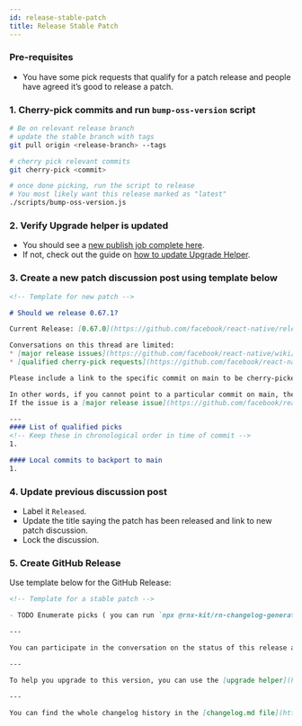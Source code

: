 ```yaml
---
id: release-stable-patch
title: Release Stable Patch
---
```


### Pre-requisites

- You have some pick requests that qualify for a patch release and people have agreed it’s good to release a patch.

### 1. Cherry-pick commits and run `bump-oss-version` script

```bash
# Be on relevant release branch
# update the stable branch with tags
git pull origin <release-branch> --tags

# cherry pick relevant commits
git cherry-pick <commit>

# once done picking, run the script to release
# You most likely want this release marked as "latest"
./scripts/bump-oss-version.js
```

### 2. Verify Upgrade helper is updated

- You should see a [new publish job complete here](https://github.com/react-native-community/rn-diff-purge/actions).
- If not, check out the guide on [how to update Upgrade Helper](/contributing/updating-upgrade-helper).

### 3. Create a new patch discussion post using template below

```markdown
<!-- Template for new patch -->

# Should we release 0.67.1?

Current Release: [0.67.0](https://github.com/facebook/react-native/releases/tag/v0.67.0)

Conversations on this thread are limited:
* [major release issues](https://github.com/facebook/react-native/wiki/Release-FAQ#what-is-release-blocking)
* [qualified cherry-pick requests](https://github.com/facebook/react-native/wiki/Release-FAQ#what-is-a-qualified-pick-request) of commits on main that [did not make the previous patch version](https://github.com/facebook/react-native/wiki/Release-FAQ#how-do-i-know-if-my-fixfeature-is-in-a-certain-release).

Please include a link to the specific commit on main to be cherry-picked, for example: [facebook/react-native@bd2b7d6](https://github.com/facebook/react-native/commit/20b0eba581a00e5e7e300f6377379b836617c147)

In other words, if you cannot point to a particular commit on main, then your request likely belongs as a new issue.
If the issue is a [major release issue](https://github.com/facebook/react-native/wiki/Release-FAQ#what-is-release-blocking), please reference the issue here.

---
#### List of qualified picks
<!-- Keep these in chronological order in time of commit -->
1.

#### Local commits to backport to main
1.
```

### 4. Update previous discussion post

- Label it `Released`.
- Update the title saying the patch has been released and link to new patch discussion.
- Lock the discussion.

### 5. Create GitHub Release

Use template below for the GitHub Release:

```markdown
<!-- Template for a stable patch -->

- TODO Enumerate picks ( you can run `npx @rnx-kit/rn-changelog-generator single -c <commit>` to generate markdown

---

You can participate in the conversation on the status of this release at this [discussion](TODO: your discussion link)

---

To help you upgrade to this version, you can use the [upgrade helper](https://react-native-community.github.io/upgrade-helper/) ⚛️

---

You can find the whole changelog history in the [changelog.md file](https://github.com/facebook/react-native/blob/main/CHANGELOG.md).
```
